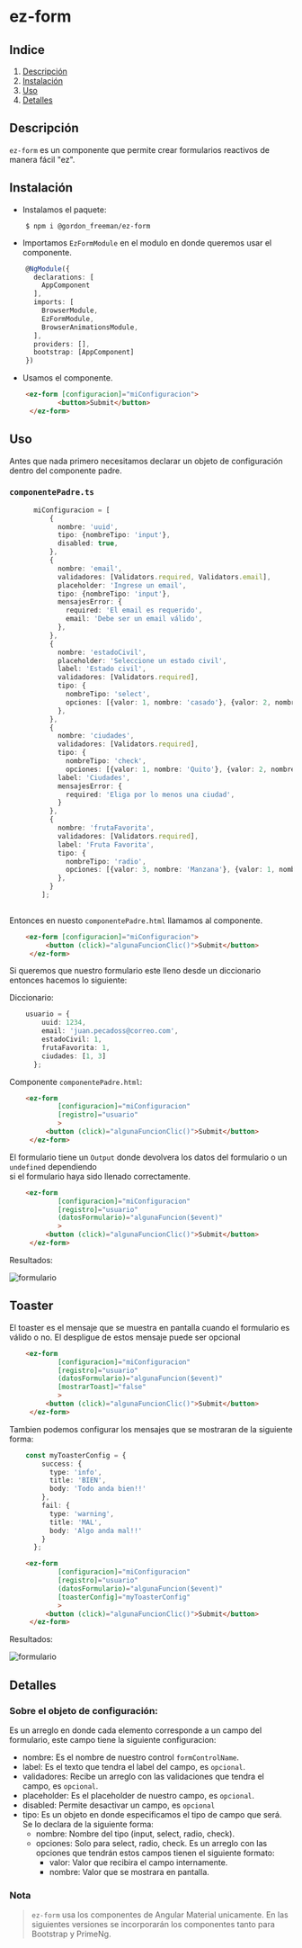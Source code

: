 # ez-form  
## Indice  
1. [Descripción](#descripción)  
2. [Instalación](#instalación)  
3. [Uso](#uso)  
4. [Detalles](#detalles)  
  
## Descripción  
`ez-form` es un componente que permite crear formularios reactivos de manera fácil "ez".  
  
## Instalación  
* Instalamos el paquete:   
  
```shell script  
    $ npm i @gordon_freeman/ez-form  
```  
  
* Importamos `EzFormModule` en el modulo en donde queremos usar el componente.  
  
```typescript  
    @NgModule({  
      declarations: [  
        AppComponent  
      ],  
      imports: [  
        BrowserModule,  
        EzFormModule,  
        BrowserAnimationsModule,  
      ],  
      providers: [],  
      bootstrap: [AppComponent]  
    })  
```  
  
* Usamos el componente.  
  
```html  
    <ez-form [configuracion]="miConfiguracion">  
            <button>Submit</button>  
     </ez-form>  
```  
## Uso  
Antes que nada primero necesitamos declarar un objeto de configuración   
dentro del componente padre.  
  
### `componentePadre.ts`  
```typescript  
      miConfiguracion = [
          {
            nombre: 'uuid',
            tipo: {nombreTipo: 'input'},
            disabled: true,
          },
          {
            nombre: 'email',
            validadores: [Validators.required, Validators.email],
            placeholder: 'Ingrese un email',
            tipo: {nombreTipo: 'input'},
            mensajesError: {
              required: 'El email es requerido',
              email: 'Debe ser un email válido',
            },
          },
          {
            nombre: 'estadoCivil',
            placeholder: 'Seleccione un estado civil',
            label: 'Estado civil',
            validadores: [Validators.required],
            tipo: {
              nombreTipo: 'select',
              opciones: [{valor: 1, nombre: 'casado'}, {valor: 2, nombre: 'soltero'}]
            },
          },
          {
            nombre: 'ciudades',
            validadores: [Validators.required],
            tipo: {
              nombreTipo: 'check',
              opciones: [{valor: 1, nombre: 'Quito'}, {valor: 2, nombre: 'Cuenca'}, {nombre: 'Ambato', valor: 3}]},
            label: 'Ciudades',
            mensajesError: {
              required: 'Eliga por lo menos una ciudad',
            }
          },
          {
            nombre: 'frutaFavorita',
            validadores: [Validators.required],
            label: 'Fruta Favorita',
            tipo: {
              nombreTipo: 'radio',
              opciones: [{valor: 3, nombre: 'Manzana'}, {valor: 1, nombre: 'Pera'}, {valor: 2, nombre: 'Piña'}],
            },
          }
        ];
  
```  
  
Entonces en nuesto `componentePadre.html` llamamos al componente.  
  
```html  
    <ez-form [configuracion]="miConfiguracion">  
         <button (click)="algunaFuncionClic()">Submit</button>  
     </ez-form>  
```  
  
Si queremos que nuestro formulario este lleno desde un diccionario entonces hacemos lo siguiente:  
  
Diccionario:   
  
```typescript  
    usuario = {
        uuid: 1234,
        email: 'juan.pecadoss@correo.com',
        estadoCivil: 1,
        frutaFavorita: 1,
        ciudades: [1, 3]
      };
```  
  
Componente `componentePadre.html`:  
  
```html  
    <ez-form   
            [configuracion]="miConfiguracion"  
            [registro]="usuario"  
            >  
         <button (click)="algunaFuncionClic()">Submit</button>  
     </ez-form>  
```  
  
El formulario tiene un  `Output` donde devolvera los datos del formulario o un `undefined` dependiendo  
si el formulario haya sido llenado correctamente.  
  
  
```html  
    <ez-form   
            [configuracion]="miConfiguracion"  
            [registro]="usuario"  
            (datosFormulario)="algunaFuncion($event)"  
            >  
         <button (click)="algunaFuncionClic()">Submit</button>  
     </ez-form>  
```  
Resultados:   
  
![formulario](https://github.com/velascoandrs/repo-de-imagenes/blob/master/formulario-2.1.PNG?raw=true)  
  
## Toaster
El toaster es el mensaje que se muestra en pantalla cuando el formulario es válido o no. 
El despligue de estos mensaje puede ser opcional
```html  
    <ez-form   
            [configuracion]="miConfiguracion"  
            [registro]="usuario"  
            (datosFormulario)="algunaFuncion($event)" 
            [mostrarToast]="false" 
            >  
         <button (click)="algunaFuncionClic()">Submit</button>  
     </ez-form>  
```
Tambien podemos configurar los mensajes que se mostraran de la siguiente forma:
```typescript
    const myToasterConfig = {
        success: {
          type: 'info',
          title: 'BIEN',
          body: 'Todo anda bien!!'
        },
        fail: {
          type: 'warning',
          title: 'MAL',
          body: 'Algo anda mal!!'
        }
      };
```    

```html  
    <ez-form   
            [configuracion]="miConfiguracion"  
            [registro]="usuario"  
            (datosFormulario)="algunaFuncion($event)" 
            [toasterConfig]="myToasterConfig"
            >  
         <button (click)="algunaFuncionClic()">Submit</button>  
     </ez-form>  
```
Resultados: 

![formulario](https://github.com/velascoandrs/repo-de-imagenes/blob/master/formulario-2.2.PNG?raw=true)

## Detalles  
  
### Sobre el objeto de configuración:  
  
Es un arreglo en donde cada elemento corresponde a un campo del formulario, este campo tiene la siguiente configuracion:  
* nombre: Es el nombre de nuestro control `formControlName`.  
* label: Es el texto que tendra el label del campo, es `opcional`.  
* validadores: Recibe un arreglo con las validaciones que tendra el campo, es `opcional`.  
* placeholder: Es el placeholder de nuestro campo, es `opcional`.  
* disabled: Permite desactivar un campo, es `opcional`
* tipo: Es un objeto en donde especificamos el tipo de campo que será. Se lo declara de la siguiente forma:  
  * nombre: Nombre del tipo (input, select, radio, check).  
  * opciones: Solo para select, radio, check. Es un arreglo con las opciones que tendrán estos campos tienen el siguiente formato:  
      * valor: Valor que recibira el campo internamente.  
      * nombre: Valor que se mostrara en pantalla.  
       
  
### Nota  
> `ez-form` usa los componentes de Angular Material unicamente. En las siguientes versiones se incorporarán los componentes tanto para Bootstrap y PrimeNg.
